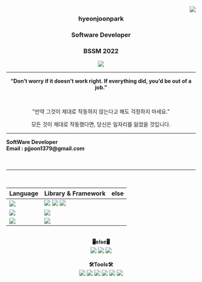 <img src="https://github-readme-stats.vercel.app/api?username=hyeonjoonpark&show_icons=true&theme=tokyonight" align="right">

<div align="center">
  

  ### <b>hyeonjoonpark </b> 
  ### <p>Software Developer</p>
  ### <p>BSSM 2022</p>


<a href="https://github.com/hyeonjoonpark"></a>
<a href="https://www.instagram.com/jjoon1379/"><img src="https://img.shields.io/badge/Instagram-FF0080?style=flat-round&logo=instagram&logoColor=white"/></a>

---
<b><p>“Don’t worry if it doesn’t work right. If everything did, you’d be out of a job.”</p></b>
<br>
<p>"만약 그것이 제대로 작동하지 않는다고 해도 걱정하지 마세요."

모든 것이 제대로 작동했다면, 당신은 일자리를 잃었을 것입니다.</p>

</div>

---

<div align="left">
  <b>SoftWare Developer</b><br>
  <b>Email : pjjoon1379@gmail.com</b><br>
  <b><a href="https://www.notion.so/6c63d91243094dc0b0d81839ea648815" style="text-decoration: none; color: white;">Notion</a></b><br>
  <b><a href="https://velog.io/@hyeonjoonpark/posts" style="text-decoration: none; color: white;">My velog</a></b>
</div>

---
<br>

<div align="left">
<div align="center"> 
<table>
  <thead>
    <tr>
      <th>Language</th>
      <th>Library & Framework</th>
      <th>else</th>
    </tr>
  </thead>
  <tbody>
    <tr>
      <td><img src="https://img.shields.io/badge/Javascript-e4e94f?style=for-the-badge&logo=javascript&logoColor=white"/></td>
      <td>
        <img src="https://img.shields.io/badge/Node.js-02a100?style=for-the-badge&logo=node.js&logoColor=white"/>
        <img src="https://img.shields.io/badge/express-000000?style=for-the-badge&logo=express&logoColor=white"/>
        <img src="https://img.shields.io/badge/React-61DAFB?style=for-the-badge&logo=React&logoColor=black"/>
      </td>
    </tr>
    <tr>
      <td><img src="https://img.shields.io/badge/Java-007396?style=for-the-badge&logo=java&logoColor=white"/></td>
      <td><img src="https://img.shields.io/badge/spring-6DB33F?style=for-the-badge&logo=spring&logoColor=white"/> </td>
    </tr>
    <tr>
      <td><img src="https://img.shields.io/badge/Dart-343939?style=for-the-badge&logo=dart&logoColor=black"/></td>
      <td><img src="https://img.shields.io/badge/Flutter-02569B?style=for-the-badge&logo=flutter&logoColor=white"/></td>
    </tr>
  </tbody>
</table>


<br>

<div align="center">
<b>🖥️else🖥️</b>
</div>
<div align="center">
  <img src="https://img.shields.io/badge/MySQL-ac4534?style=for-the-badge&logo=mysql&logoColor=black"/>
  <img src="https://img.shields.io/badge/ORACLE-F80000?style=for-the-badge&logo=oracle&logoColor=white"/>
  <img src="https://img.shields.io/badge/Docker-2496ED?style=for-the-badge&logo=Docker&logoColor=white"/>
</div>
<br>

  <div align="center">
<b>🛠Tools🛠</b>
  </div>
  <div align="center">
<img src="https://img.shields.io/badge/Visual Studio code-24acf2?style=for-the-badge&logo=visualstudiocode&logoColor=white"/>
<img src="https://img.shields.io/badge/IntelliJ-darkblue?style=for-the-badge&logo=intelliJ&logoColor=white"/>
<img src="https://img.shields.io/badge/Android Studio-24acf2?style=for-the-badge&logo=androidstudio&logoColor=white"/>
<img src="https://img.shields.io/badge/Xcode-147EFB?style=for-the-badge&logo=Xcode&logoColor=white"/>
<img src="https://img.shields.io/badge/Git-orange?style=for-the-badge&logo=Git&logoColor=white"/>
<img src="https://img.shields.io/badge/Github-black?style=for-the-badge&logo=Github&logoColor=white"/>
  </div>
  <br>

</div>
